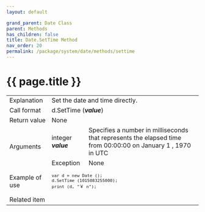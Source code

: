 ```yaml
---
layout: default

grand_parent: Date Class
parent: Methods
has_children: false
title: Date.SetTime Method
nav_order: 20
permalink: /package/system/date/methods/settime
---
```

# {{ page.title }}


<table>
  <tr>
    <td>Explanation</td>
    <td colspan="2">Set the date and time directly.</td>
  </tr>
  <tr>
    <td>Call format</td>
    <td colspan="2">d.SetTime (<b><i>value</i></b>)</td>
  </tr>
  <tr>
    <td>Return value</td>
    <td colspan="2">None</td>
  </tr>  
  <tr>
    <td rowspan="2">Arguments</td>
    <td>integer  <b><i>value</i></b></td>
    <td>Specifies a number in milliseconds that represents the elapsed time from 00:00:00 on January 1 , 1970 in UTC</td>
  </tr>
  <tr>
    <td>Exception</td>
    <td colspan="2">None</td>
  </tr>
  <tr>
    <td>Example of use</td>
    <td colspan="2"><code><pre>var d = new Date ();
d.SetTime (1015083255000);
print (d, "￥ n");</pre></code></td>
  </tr>
  <tr>
    <td>Related item</td>
    <td colspan="2"></td>
  </tr>
</table>

